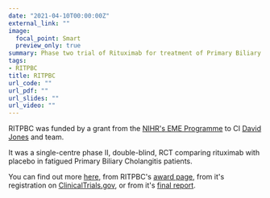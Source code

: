 ```yaml
---
date: "2021-04-10T00:00:00Z"
external_link: ""
image:
  focal_point: Smart
  preview_only: true
summary: Phase two trial of Rituximab for treatment of Primary Biliary Cholangitis
tags:
- RITPBC
title: RITPBC
url_code: ""
url_pdf: ""
url_slides: ""
url_video: ""
---
```


RITPBC was funded by a grant from the [NIHR's EME Programme](https://www.nihr.ac.uk/explore-nihr/funding-programmes/efficacy-and-mechanism-evaluation.htm) to CI [David Jones](https://www.ncl.ac.uk/medical-sciences/people/profile/davidjones.html) and team.

It was a single-centre phase II, double-blind, RCT comparing rituximab with placebo in fatigued Primary Biliary Cholangitis patients.

You can find out more [here](http://www.uk-pbc.com/projects/fatigue/ritpbc/), from RITPBC's [award page](https://www.journalslibrary.nihr.ac.uk/programmes/eme/109003/#/), from it's registration on [ClinicalTrials.gov](https://clinicaltrials.gov/ct2/show/NCT02376335), or from it's [final report](https://doi.org/10.3310/eme05020).
